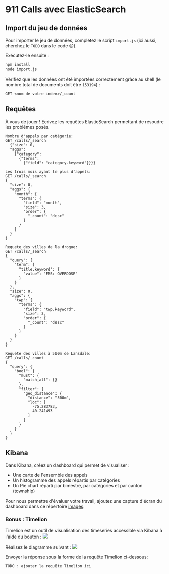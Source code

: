# 911 Calls avec ElasticSearch

## Import du jeu de données

Pour importer le jeu de données, complétez le script `import.js` (ici aussi, cherchez le `TODO` dans le code :wink:).

Exécutez-le ensuite :

```bash
npm install
node import.js
```

Vérifiez que les données ont été importées correctement grâce au shell (le nombre total de documents doit être `153194`) :

```
GET <nom de votre index>/_count
```

## Requêtes

À vous de jouer ! Écrivez les requêtes ElasticSearch permettant de résoudre les problèmes posés.

```
Nombre d'appels par catégorie:
GET /calls/_search 
  {"size": 0, 
  "aggs": 
    {"category": 
      {"terms": 
        {"field": "category.keyword"}}}}

Les trois mois ayant le plus d'appels:
GET /calls/_search
{
  "size": 0,
  "aggs": {
    "month": {
      "terms": {
        "field": "month",
        "size": 3,
        "order": {
          "_count": "desc"
        }
      }
    }
  }
}

Requete des villes de la drogue:
GET /calls/_search
{
  "query": {
    "term": {
      "title.keyword": {
        "value": "EMS: OVERDOSE"
      }
    }
  },
  "size": 0,
  "aggs": {
    "twp": {
      "terms": {
        "field": "twp.keyword",
        "size": 3,
        "order": {
          "_count": "desc"
        }
      }
    }
  }
}

Requete des villes à 500m de Lansdale:
GET /calls/_count
{
  "query": {
    "bool": {
      "must": {
        "match_all": {}
      },
      "filter": {
        "geo_distance": {
          "distance": "500m",
          "loc": [
            -75.283783,
            40.241493
          ]
        }
      }
    }
  }
}
```

## Kibana

Dans Kibana, créez un dashboard qui permet de visualiser :

* Une carte de l'ensemble des appels
* Un histogramme des appels répartis par catégories
* Un Pie chart réparti par bimestre, par catégories et par canton (township)

Pour nous permettre d'évaluer votre travail, ajoutez une capture d'écran du dashboard dans ce répertoire [images](images).

### Bonus : Timelion
Timelion est un outil de visualisation des timeseries accessible via Kibana à l'aide du bouton : ![](images/timelion.png)

Réalisez le diagramme suivant :
![](images/timelion-chart.png)

Envoyer la réponse sous la forme de la requête Timelion ci-dessous:  

```
TODO : ajouter la requête Timelion ici
```

